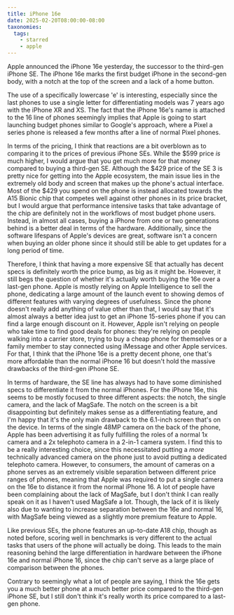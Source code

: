 ```yaml
---
title: iPhone 16e
date: 2025-02-20T08:00:00-08:00
taxonomies:
  tags:
    - starred
    - apple
---
```


Apple announced the iPhone 16e yesterday, the successor to the third-gen iPhone SE. The iPhone 16e marks the first budget iPhone in the second-gen body, with a notch at the top of the screen and a lack of a home button.

The use of a specifically lowercase 'e' is interesting, especially since the last phones to use a single letter for differentiating models was 7 years ago with the iPhone XR and XS. The fact that the iPhone 16e's name is attached to the 16 line of phones seemingly implies that Apple is going to start launching budget phones similar to Google's approach, where a Pixel a series phone is released a few months after a line of normal Pixel phones.

In terms of the pricing, I think that reactions are a bit overblown as to comparing it to the prices of previous iPhone SEs. While the \$599 price _is_ much higher, I would argue that you get much more for that money compared to buying a third-gen SE. Although the \$429 price of the SE 3 is pretty nice for getting into the Apple ecosystem, the main issue lies in the extremely old body and screen that makes up the phone's actual interface. Most of the \$429 you spend on the phone is instead allocated towards the A15 Bionic chip that competes well against other phones in its price bracket, but I would argue that performance intensive tasks that take advantage of the chip are definitely not in the workflows of most budget phone users. Instead, in almost all cases, buying a iPhone from one or two generations behind is a better deal in terms of the hardware. Additionally, since the software lifespans of Apple's devices are great, software isn't a concern when buying an older phone since it should still be able to get updates for a long period of time.

Therefore, I think that having a more expensive SE that actually has decent specs is definitely worth the price bump, as big as it might be. However, it still begs the question of whether it's actually worth buying the 16e over a last-gen phone. Apple is mostly relying on Apple Intelligence to sell the phone, dedicating a large amount of the launch event to showing demos of different features with varying degrees of usefulness. Since the phone doesn't really add anything of value other than that, I would say that it's almost always a better idea just to get an iPhone 15-series phone if you can find a large enough discount on it. However, Apple isn't relying on people who take time to find good deals for phones: they're relying on people walking into a carrier store, trying to buy a cheap phone for themselves or a family member to stay connected using iMessage and other Apple services. For that, I think that the iPhone 16e is a pretty decent phone, one that's more affordable than the normal iPhone 16 but doesn't hold the massive drawbacks of the third-gen iPhone SE.

In terms of hardware, the SE line has always had to have some diminished specs to differentiate it from the normal iPhones. For the iPhone 16e, this seems to be mostly focused to three different aspects: the notch, the single camera, and the lack of MagSafe. The notch on the screen is a bit disappointing but definitely makes sense as a differentiating feature, and I'm happy that it's the only main drawback to the 6.1-inch screen that's on the device. In terms of the single 48MP camera on the back of the phone, Apple has been advertising it as fully fulfilling the roles of a normal 1x camera and a 2x telephoto camera in a 2-in-1 camera system. I find this to be a really interesting choice, since this necessitated putting a _more_ technically advanced camera on the phone just to avoid putting a dedicated telephoto camera. However, to consumers, the amount of cameras on a phone serves as an extremely visible separation between different price ranges of phones, meaning that Apple was required to put a single camera on the 16e to distance it from the normal iPhone 16. A lot of people have been complaining about the lack of MagSafe, but I don't think I can really speak on it as I haven't used MagSafe a lot. Though, the lack of it is likely also due to wanting to increase separation between the 16e and normal 16, with MagSafe being viewed as a slightly more premium feature to Apple.

Like previous SEs, the phone features an up-to-date A18 chip, though as noted before, scoring well in benchmarks is very different to the actual tasks that users of the phone will actually be doing. This leads to the main reasoning behind the large differentiation in hardware between the iPhone 16e and normal iPhone 16, since the chip can't serve as a large place of comparison between the phones.

Contrary to seemingly what a lot of people are saying, I think the 16e gets you a much better phone at a much better price compared to the third-gen iPhone SE, but I still don't think it's really worth its price compared to a last-gen phone.
